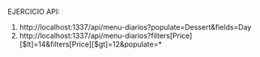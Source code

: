 EJERCICIO API:

1. http://localhost:1337/api/menu-diarios?populate=Dessert&fields=Day
2. http://localhost:1337/api/menu-diarios?filters[Price][$lt]=14&filters[Price][$gt]=12&populate=\*
